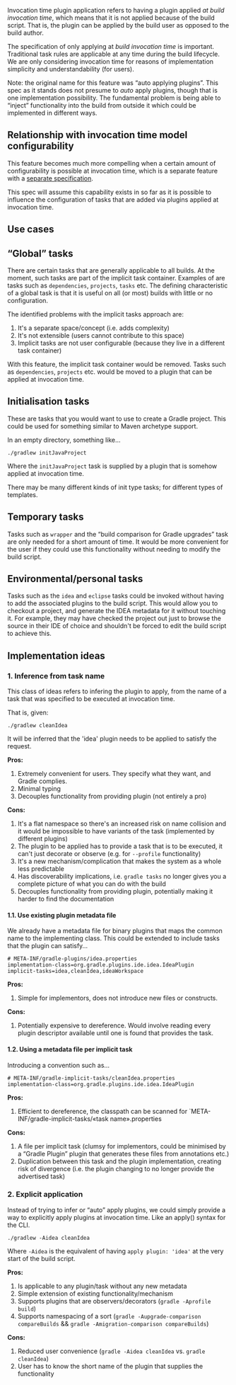 Invocation time plugin application refers to having a plugin applied *at build invocation time*, which means that it is not applied because of the build script. That is, the plugin can be applied by the build user as opposed to the build author.

The specification of only applying at *build invocation time* is important. Traditional task rules are applicable at any time during the build lifecycle. We are only considering invocation time for reasons of implementation simplicity and understandability (for users).

Note: the original name for this feature was “auto applying plugins”. This spec as it stands does not presume to _auto_ apply plugins, though that is one implementation possibility. The fundamental problem is being able to “inject” functionality into the build from outside it which could be implemented in different ways.

## Relationship with invocation time model configurability

This feature becomes much more compelling when a certain amount of configurability is possible at invocation time, which is a separate feature with a [separate specification](https://github.com/gradle/gradle/blob/master/design-docs/task-configuration-from-command-line.md).

This spec will assume this capability exists in so far as it is possible to influence the configuration of tasks that are added via plugins applied at invocation time.

## Use cases

## “Global” tasks

There are certain tasks that are generally applicable to all builds. At the moment, such tasks are part of the implicit task container. Examples of are tasks such as `dependencies`, `projects`, `tasks` etc. The defining characteristic of a global task is that it is useful on all (or most) builds with little or no configuration.

The identified problems with the implicit tasks approach are:

1. It's a separate space/concept (i.e. adds complexity)
2. It's not extensible (users cannot contribute to this space)
3. Implicit tasks are not user configurable (because they live in a different task container)

With this feature, the implicit task container would be removed. Tasks such as `dependencies`, `projects` etc. would be moved to a plugin that can be applied at invocation time.

## Initialisation tasks

These are tasks that you would want to use to create a Gradle project. This could be used for something similar to Maven archetype support.

In an empty directory, something like…

    ./gradlew initJavaProject

Where the `initJavaProject` task is supplied by a plugin that is somehow applied at invocation time.

There may be many different kinds of init type tasks; for different types of templates.

## Temporary tasks

Tasks such as `wrapper` and the “build comparison for Gradle upgrades” task are only needed for a short amount of time. It would be more convenient for the user if they could use this functionality without needing to modify the build script. 

## Environmental/personal tasks

Tasks such as the `idea` and `eclipse` tasks could be invoked without having to add the associated plugins to the build script. This would allow you to checkout a project, and generate the IDEA metadata for it without touching it. For example, they may have checked the project out just to browse the source in their IDE of choice and shouldn't be forced to edit the build script to achieve this.

## Implementation ideas

### 1. Inference from task name

This class of ideas refers to infering the plugin to apply, from the name of a task that was specified to be executed at invocation time.

That is, given:

    ./gradlew cleanIdea

It will be inferred that the 'idea' plugin needs to be applied to satisfy the request.

**Pros:**

1. Extremely convenient for users. They specify what they want, and Gradle complies. 
2. Minimal typing
3. Decouples functionality from providing plugin (not entirely a pro)

**Cons:**

1. It's a flat namespace so there's an increased risk on name collision and it would be impossible to have variants of the task (implemented by different plugins)
2. The plugin to be applied has to provide a task that is to be executed, it can't just decorate or observe (e.g. for `--profile` functionality)
3. It's a new mechanism/complication that makes the system as a whole less predictable
4. Has discoverability implications, i.e. `gradle tasks` no longer gives you a complete picture of what you can do with the build
5. Decouples functionality from providing plugin, potentially making it harder to find the documentation

#### 1.1. Use existing plugin metadata file

We already have a metadata file for binary plugins that maps the common name to the implementing class. This could be extended to include tasks that the plugin can satisfy…

    # META-INF/gradle-plugins/idea.properties
    implementation-class=org.gradle.plugins.ide.idea.IdeaPlugin
    implicit-tasks=idea,cleanIdea,ideaWorkspace

**Pros:**

1. Simple for implementors, does not introduce new files or constructs.

**Cons:**

1. Potentially expensive to dereference. Would involve reading every plugin descriptor available until one is found that provides the task.

#### 1.2. Using a metadata file per implicit task

Introducing a convention such as…

    # META-INF/gradle-implicit-tasks/cleanIdea.properties
    implementation-class=org.gradle.plugins.ide.idea.IdeaPlugin

**Pros:**

1. Efficient to dereference, the classpath can be scanned for `META-INF/gradle-implicit-tasks/«task name».properties

**Cons:**

1. A file per implicit task (clumsy for implementors, could be minimised by a “Gradle Plugin” plugin that generates these files from annotations etc.)
2. Duplication between this task and the plugin implementation, creating risk of divergence (i.e. the plugin changing to no longer provide the advertised task)

### 2. Explicit application

Instead of trying to infer or “auto” apply plugins, we could simply provide a way to explicitly apply plugins at invocation time. Like an apply() syntax for the CLI. 

    ./gradlew -Aidea cleanIdea
    
Where `-Aidea` is the equivalent of having `apply plugin: 'idea'` at the very start of the build script.

**Pros:**

1. Is applicable to any plugin/task without any new metadata
2. Simple extension of existing functionality/mechanism
3. Supports plugins that are observers/decorators (`gradle -Aprofile build`)
4. Supports namespacing of a sort (`gradle -Aupgrade-comparison compareBuilds` && `gradle -Amigration-comparison compareBuilds`)

**Cons:**

1. Reduced user convenience (`gradle -Aidea cleanIdea` vs. `gradle cleanIdea`)
2. User has to know the short name of the plugin that supplies the functionality